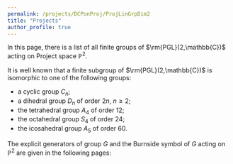 ```yaml
---
permalink: /projects/DCPonProj/ProjLinGrpDim2
title: "Projects"
author_profile: true
---
```


In this page, there is a list of all finite groups of $\rm{PGL}(2,\mathbb{C})$ acting on Project space $\mathbb{P}^2$.

It is well known that a finite subgroup of $\rm{PGL}(2,\mathbb{C})$ is isomorphic to one of the following groups:
* a cyclic group $C_n$;
* a dihedral group $D_{n}$ of order $2n$, $n \geq 2$;
* the tetrahedral group $A_4$ of order 12;
* the octahedral group $S_4$ of order 24;
* the icosahedral group $A_5$ of order 60.

The explicit generators of group $G$ and the Burnside symbol of $G$ acting on $\mathbb{P}^2$ are given in the following pages:

